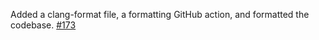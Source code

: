 Added a clang-format file, a formatting GitHub action, and formatted the codebase. [#173](https://github.com/precice/openfoam-adapter/pull/173)
